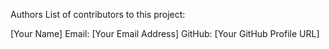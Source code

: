 Authors
List of contributors to this project:

[Your Name]
Email: [Your Email Address]
GitHub: [Your GitHub Profile URL]
